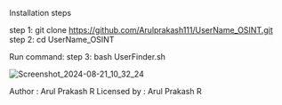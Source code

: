 Installation steps

step 1: git clone https://github.com/Arulprakash111/UserName_OSINT.git
step 2: cd UserName_OSINT

Run command:
step 3: bash UserFinder.sh

![Screenshot_2024-08-21_10_32_24](https://github.com/user-attachments/assets/5f40aaf3-07d9-4b17-b87b-b597c5aed575)




Author : Arul Prakash R
Licensed by : Arul Prakash R
